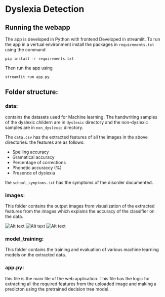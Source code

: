 # Dyslexia Detection
## Running the webapp

The app is developed in Python with frontend Developed in streamlit. To run the app in a vertual environment install the packages in ```requirements.txt``` using the command

```
pip install -r requirements.txt
```

Then run the app using

```
streamlit run app.py
```

## Folder structure:

### data:
contains the datasets used for Machine learning. The handwriting samples of the dyslexic childern are in ```dyslexic``` directory and the non-dyslexic samples are in ```non_dyslexic``` directory. 

The ```data.csv``` has the extracted features of all the images in the above directories. the features are as follows:
<ul>
<li>Spelling accuracy</li>
<li>Gramatical accuracy</li> 
<li>Percentage of corrections</li>
<li>Phonetic accuraccy (%)</li>
<li>Presence of dyslexia</li>
</ul>


the ```school_symptoms.txt``` has the symptoms of the disorder documented.

### images:
This folder contains the output images from visualization of the extracted features from the images which explains the accuracy of the classifier on the data.

![Alt text](images/percentage_of_corrections.jpg)
![Alt text](images/percentage_of_phonetic_accuraccy.jpg)
![Alt text](images/spelling_accuracy.jpg)

### model_training:
This folder contains the training and evaluation of various machine learning models on the extracted data.

### app.py:
this file is the main file of the web application. This file has the logic for extracting all the required features from the uploaded image and making a predicton using the pretrained decision tree model.
